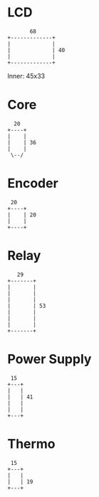 # LCD
```
       68
+-------------+
|             |
|             | 40
|             |
+-------------+
```
Inner: 45x33

# Core
```
  20
+----+
|    |
|    | 36
|    |
 \--/
```

# Encoder
```
 20
+----+
|    | 20
|    |
+----+
```

# Relay
```
   29
+-------+
|       |
|       |
|       |
|       | 53
|       |
|       |
|       |
+-------+
```

# Power Supply
```
 15
+---+
|   |
|   | 41
|   |
|   |
+---+
```

# Thermo
```
 15
+---+
|   |
|   | 19
+---+
```
